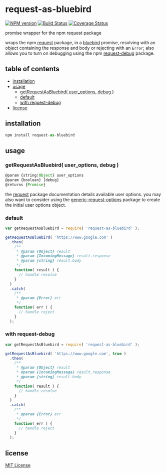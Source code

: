 # request-as-bluebird
[![NPM version][npm-image]][npm-url] [![Build Status][travis-image]][travis-url] [![Coverage Status][coveralls-image]][coveralls-url]

promise wrapper for the npm request package

wraps the npm [request][request-url] package, in a [bluebird][bluebird-url] promise, resolving with an object containing the response and body or rejecting with an `Error`; also allows you to turn on debugging using the npm [request-debug][request-debug-url] package.

## table of contents
* [installation](#installation)
* [usage](#usage)
    * [getRequestAsBluebird( user_options, debug )](#getrequestasbluebird-user_options-debug-)
    * [default](#default)
    * [with request-debug](#with-request-debug)
* [license](#license)

## installation
```javascript
npm install request-as-bluebird
```

## usage
### getRequestAsBluebird( user_options, debug )
```javascript
@param {string|Object} user_options
@param {boolean} [debug]
@returns {Promise}
```

the [request][request-url] package documentation details available user options. you may also want to consider using the [generic-request-options][generic-request-options-url] package to create the initial user options object.

### default
```javascript
var getRequestAsBluebird = require( 'request-as-bluebird' );

getRequestAsBluebird( 'https://www.google.com' )
  .then(
    /**
     * @param {Object} result
     * @param {IncomingMessage} result.response
     * @param {string} result.body
     */
    function( result ) {
      // handle resolve
    }
  )
  .catch(
    /**
     * @param {Error} err
     */
    function( err ) {
      // handle reject
    }
  );
```

### with request-debug
```javascript
var getRequestAsBluebird = require( 'request-as-bluebird' );

getRequestAsBluebird( 'https://www.google.com', true )
  .then(
    /**
     * @param {Object} result
     * @param {IncomingMessage} result.response
     * @param {string} result.body
     */
    function( result ) {
      // handle resolve
    }
  )
  .catch(
    /**
     * @param {Error} err
     */
    function( err ) {
      // handle reject
    }
  );
```

## license
[MIT License][mit-license]

[bluebird-url]: https://www.npmjs.com/package/bluebird
[coveralls-image]: https://coveralls.io/repos/github/dan-nl/request-as-bluebird/badge.svg?branch=master
[coveralls-url]: https://coveralls.io/github/dan-nl/request-as-bluebird?branch=master
[generic-request-options-url]: https://www.npmjs.com/package/generic-request-options
[mit-license]: https://raw.githubusercontent.com/dan-nl/request-as-bluebird/master/license.txt
[npm-image]: https://img.shields.io/npm/v/request-as-bluebird.svg
[npm-url]: https://www.npmjs.com/package/request-as-bluebird
[nsp-image]: https://nodesecurity.io/orgs/githubdan-nl/projects/e86e2c13-b8bf-4448-9d19-a22d2d93d3d0/badge
[nsp-url]: https://nodesecurity.io/orgs/githubdan-nl/projects/e86e2c13-b8bf-4448-9d19-a22d2d93d3d0
[request-url]: https://www.npmjs.com/package/request
[request-debug-url]: https://www.npmjs.com/package/request-debug
[travis-image]: https://travis-ci.org/dan-nl/request-as-bluebird.svg?branch=master
[travis-url]: https://travis-ci.org/dan-nl/request-as-bluebird
